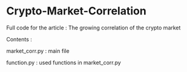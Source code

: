 # Crypto-Market-Correlation
Full code for the article : The growing correlation of the crypto market

Contents : 

market_corr.py : main file 

function.py : used functions in market_corr.py


